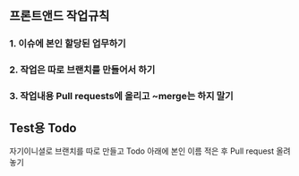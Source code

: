 ## 프론트앤드 작업규칙
### 1. 이슈에 본인 할당된 업무하기
### 2. 작업은 따로 브랜치를 만들어서 하기
### 3. 작업내용 Pull requests에 올리고 ~merge는 하지 말기

## Test용 Todo
자기이니셜로 브랜치를 따로 만들고 Todo 아래에 본인 이름 적은 후 Pull request 올려놓기
